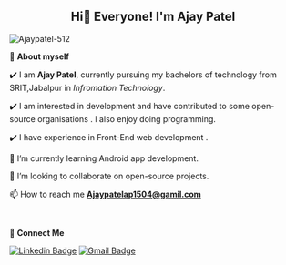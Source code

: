
<!-- WAKING HAND WITH GOOD TO HAVE YOU TEXT-->
<h2 align=center>Hi👋 Everyone! I'm Ajay Patel</h2>

<p align="left"> <img src="https://komarev.com/ghpvc/?username=Ajaypatel-512&label=Profile%20views&color=0e75b6&style=flat" alt="Ajaypatel-512" /> </p>


<!--ABOUT ME CODE-->
🌱 **About myself**<br>


✔️ I am **Ajay Patel**, currently pursuing my bachelors of technology from SRIT,Jabalpur in *Infromation Technology*. <br>

✔️ I am interested in development and have contributed to some open-source organisations . I also enjoy doing programming. <br>

✔️ I have experience in Front-End web development .<br>

🌱 I’m currently learning Android app development. <br>

👯 I’m looking to collaborate on open-source projects.<br>

📫 How to reach me **Ajaypatelap1504@gamil.com**<br>

<br>

🌱 **Connect Me**<br>


<!-- SOCAIL MEDIA HANDLES -->
[![Linkedin Badge](https://img.shields.io/badge/-Ajaypatel-blue?style=flat-square&logo=Linkedin&logoColor=white&link=https://www.linkedin.com/in/ajay-patel-4934a9145/)](https://www.linkedin.com/in/ajay-patel-4934a9145/)
[![Gmail Badge](https://img.shields.io/badge/-Ajaypatelap1504@gmail.com-c14438?style=flat-square&logo=Gmail&logoColor=white&link=mailto:ajaypatelap1504@gmail.com)](mailto:ajaypatelap1504@gmail.com)


